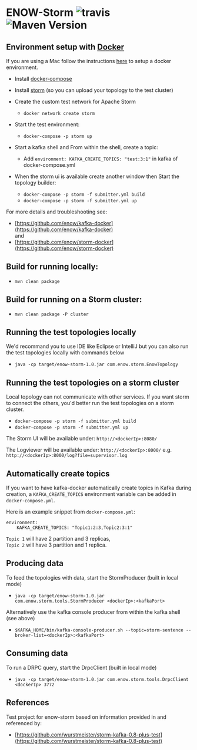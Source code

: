 ENOW-Storm ![travis](https://travis-ci.org/ENOW-IJI/enow-storm.svg?branch=master) ![Maven Version](https://maven-badges.herokuapp.com/maven-central/org.apache.storm/storm-core/badge.svg)
=========================


Environment setup with [Docker](https://www.docker.io/)
------------------------------

If you are using a Mac follow the instructions [here](https://docs.docker.com/installation/mac/) to setup a docker environment.

- Install [docker-compose](http://docs.docker.com/compose/install/)

- Install [storm](https://storm.incubator.apache.org/downloads.html) (so you can upload your topology to the test cluster)
- Create the custom test network for Apache Storm
    - ```docker network create storm```
- Start the test environment:
    - ```docker-compose -p storm up```
- Start a kafka shell and From within the shell, create a topic:
    - Add ```environment: KAFKA_CREATE_TOPICS: "test:3:1"``` in kafka of docker-compose.yml
- When the storm ui is available create another window then Start the topology builder:
    - ```docker-compose -p storm -f submitter.yml build```
    - ```docker-compose -p storm -f submitter.yml up```</br>

For more details and troubleshooting see:
- [https://github.com/enow/kafka-docker](https://github.com/enow/kafka-docker) </br>
and </br>
- [https://github.com/enow/storm-docker](https://github.com/enow/storm-docker)

## Build for running locally:

- ```mvn clean package```

## Build for running on a Storm cluster:

- ```mvn clean package -P cluster```

## Running the test topologies locally

We'd recommand you to use IDE like Eclipse or IntelliJ but you can also run the test topologies locally with commands below

- ```java -cp target/enow-storm-1.0.jar com.enow.storm.EnowTopology```

## Running the test topologies on a storm cluster

Local topology can not communicate with other services. If you want storm to connect the others, you'd better run the test topologies on a storm cluster.

- ```docker-compose -p storm -f submitter.yml build```
- ```docker-compose -p storm -f submitter.yml up```</br>

The Storm UI will be available under: ```http://<dockerIp>:8080/```

The Logviewer will be available under: ```http://<dockerIp>:8000/``` e.g. ```http://<dockerIp>:8000/log?file=supervisor.log```

## Automatically create topics

If you want to have kafka-docker automatically create topics in Kafka during
creation, a ```KAFKA_CREATE_TOPICS``` environment variable can be
added in ```docker-compose.yml```.

Here is an example snippet from ```docker-compose.yml```:

    environment:
        KAFKA_CREATE_TOPICS: "Topic1:2:3,Topic2:3:1"
```Topic 1``` will have 2 partition and 3 replicas,<br/>
```Topic 2``` will have 3 partition and 1 replica.

## Producing data

To feed the topologies with data, start the StormProducer (built in local mode)

- ```java -cp target/enow-storm-1.0.jar com.enow.storm.tools.StormProducer <dockerIp>:<kafkaPort>```

Alternatively use the kafka console producer from within the kafka shell (see above)

- ```$KAFKA_HOME/bin/kafka-console-producer.sh --topic=storm-sentence --broker-list=<dockerIp>:<kafkaPort>```

## Consuming data

To run a DRPC query, start the DrpcClient (built in local mode)

- ```java -cp target/enow-storm-1.0.jar com.enow.storm.tools.DrpcClient <dockerIp> 3772```


References
----------

Test project for enow-storm based on information provided in and referenced by:

- [https://github.com/wurstmeister/storm-kafka-0.8-plus-test](https://github.com/wurstmeister/storm-kafka-0.8-plus-test)
